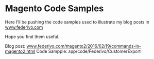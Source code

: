 
# Magento Code Samples

Here I'll be pushing the code samples used to illustrate my blog posts in www.federivo.com

Hope you find them useful.

Blog post: www.federivo.com/magento2/2016/02/19/commands-in-magento2.html
Code Sampple: app/code/Federivo/CustomerExport

